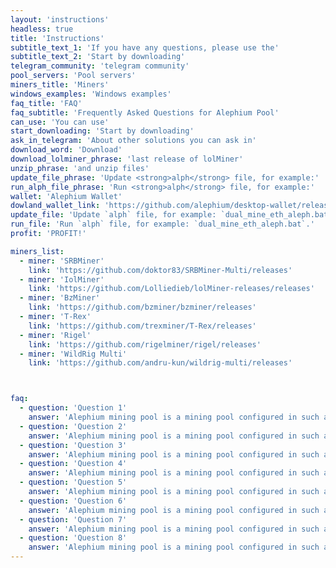 ```yaml
---
layout: 'instructions'
headless: true
title: 'Instructions'
subtitle_text_1: 'If you have any questions, please use the'
subtitle_text_2: 'Start by downloading'
telegram_community: 'telegram community'
pool_servers: 'Pool servers'
miners_title: 'Miners'
windows_examples: 'Windows examples'
faq_title: 'FAQ'
faq_subtitle: 'Frequently Asked Questions for Alephium Pool'
can_use: 'You can use'
start_downloading: 'Start by downloading'
ask_in_telegram: 'About other solutions you can ask in'
download_word: 'Download'
download_lolminer_phrase: 'last release of lolMiner'
unzip_phrase: 'and unzip files'
update_file_phrase: 'Update <strong>alph</strong> file, for example:'
run_alph_file_phrase: 'Run <strong>alph</strong> file, for example:'
wallet: 'Alephium Wallet'
dowland_wallet_link: 'https://github.com/alephium/desktop-wallet/releases'
update_file: 'Update `alph` file, for example: `dual_mine_eth_aleph.bat`.'
run_file: 'Run `alph` file, for example: `dual_mine_eth_aleph.bat`.'
profit: 'PROFIT!'

miners_list:
  - miner: 'SRBMiner'
    link: 'https://github.com/doktor83/SRBMiner-Multi/releases'
  - miner: 'IolMiner'
    link: 'https://github.com/Lolliedieb/lolMiner-releases/releases'
  - miner: 'BzMiner'
    link: 'https://github.com/bzminer/bzminer/releases'
  - miner: 'T-Rex'
    link: 'https://github.com/trexminer/T-Rex/releases'
  - miner: 'Rigel'
    link: 'https://github.com/rigelminer/rigel/releases'
  - miner: 'WildRig Multi'
    link: 'https://github.com/andru-kun/wildrig-multi/releases'



faq:
  - question: 'Question 1'
    answer: 'Alephium mining pool is a mining pool configured in such a way that each miner works independently of the others. The block reward goes to only the miner who found it, others do not get anything. Block search time depends on your hashrate and luck.'
  - question: 'Question 2'
    answer: 'Alephium mining pool is a mining pool configured in such a way that each miner works independently of the others. The block reward goes to only the miner who found it, others do not get anything. Block search time depends on your hashrate and luck.'
  - question: 'Question 3'
    answer: 'Alephium mining pool is a mining pool configured in such a way that each miner works independently of the others. The block reward goes to only the miner who found it, others do not get anything. Block search time depends on your hashrate and luck.'
  - question: 'Question 4'
    answer: 'Alephium mining pool is a mining pool configured in such a way that each miner works independently of the others. The block reward goes to only the miner who found it, others do not get anything. Block search time depends on your hashrate and luck.'
  - question: 'Question 5'
    answer: 'Alephium mining pool is a mining pool configured in such a way that each miner works independently of the others. The block reward goes to only the miner who found it, others do not get anything. Block search time depends on your hashrate and luck.'
  - question: 'Question 6'
    answer: 'Alephium mining pool is a mining pool configured in such a way that each miner works independently of the others. The block reward goes to only the miner who found it, others do not get anything. Block search time depends on your hashrate and luck.'
  - question: 'Question 7'
    answer: 'Alephium mining pool is a mining pool configured in such a way that each miner works independently of the others. The block reward goes to only the miner who found it, others do not get anything. Block search time depends on your hashrate and luck.'
  - question: 'Question 8'
    answer: 'Alephium mining pool is a mining pool configured in such a way that each miner works independently of the others. The block reward goes to only the miner who found it, others do not get anything. Block search time depends on your hashrate and luck.'
---
```

